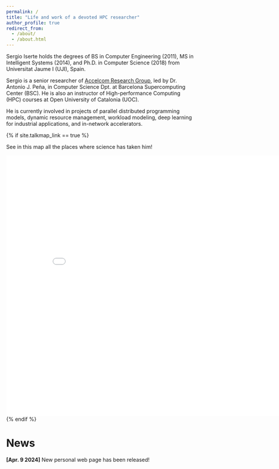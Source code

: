 ```yaml
---
permalink: /
title: "Life and work of a devoted HPC researcher"
author_profile: true
redirect_from: 
  - /about/
  - /about.html
---
```


<p>Sergio Iserte holds the degrees of BS in Computer Engineering (2011), MS in Intelligent Systems (2014), and Ph.D. in Computer Science (2018) from Universitat Jaume I (UJI), Spain.</p>

<p>Sergio is a senior researcher of <a href="https://www.bsc.es/discover-bsc/organisation/scientific-structure/accelerators-and-communications-hpc">Accelcom Research Group</a>, led by Dr. Antonio J. Peña, in Computer Science Dpt. at Barcelona Supercomputing Center (BSC).
He is also an instructor of High-performance Computing (HPC) courses at Open University of Catalonia (UOC).</p>

<p>He is currently involved in projects of parallel distributed programming models, dynamic resource management, workload modeling, deep learning for industrial applications, and in-network accelerators.</p>

{% if site.talkmap_link == true %}
<p>See in this map all the places where science has taken him!</p>
<iframe src="/talkmap/map.html" height="700" width="850" style="border:none;"></iframe>
{% endif %}

News
======
<p><strong>[Apr. 9 2024]</strong> New personal web page has been released!</p>